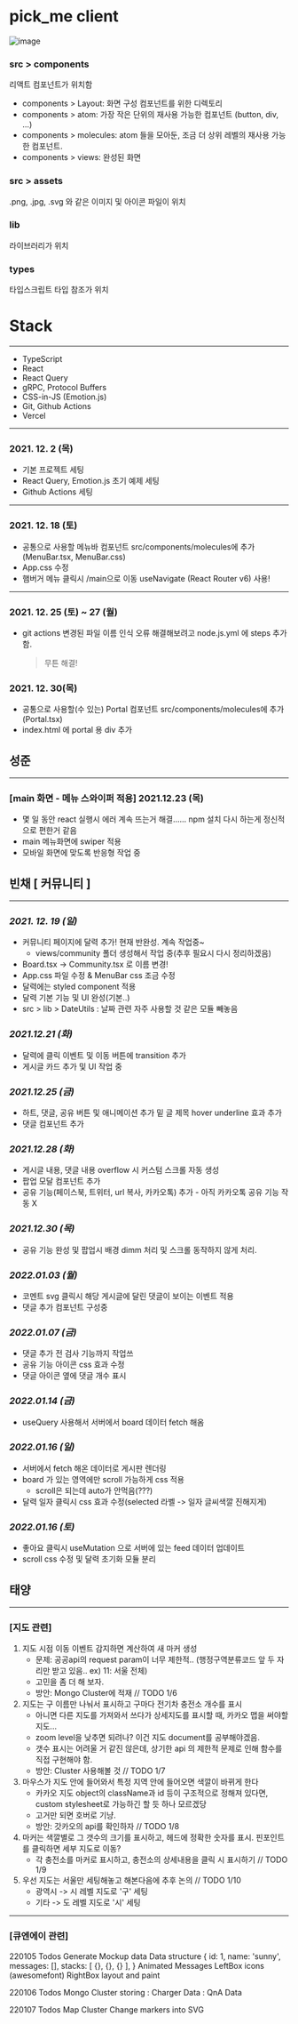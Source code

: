 # pick_me client
![image](https://user-images.githubusercontent.com/58977834/146023520-762d61ff-fb87-4715-8597-93f31110e05e.png)

### src > components
리액트 컴포넌트가 위치함
- components > Layout: 화면 구성 컴포넌트를 위한 디렉토리
- components > atom: 가장 작은 단위의 재사용 가능한 컴포넌트 (button, div, ...)
- components > molecules: atom 들을 모아둔, 조금 더 상위 레벨의 재사용 가능한 컴포넌트.
- components > views: 완성된 화면

### src > assets
.png, .jpg, .svg 와 같은 이미지 및 아이콘 파일이 위치

### lib
라이브러리가 위치

### types
타입스크립트 타입 참조가 위치

# Stack
---
- TypeScript
- React
- React Query
- gRPC, Protocol Buffers
- CSS-in-JS (Emotion.js)
- Git, Github Actions
- Vercel
---

### 2021. 12. 2 (목)
- 기본 프로젝트 세팅
- React Query, Emotion.js 초기 예제 세팅
- Github Actions 세팅
---

### 2021. 12. 18 (토)
- 공통으로 사용할 메뉴바 컴포넌트 src/components/molecules에 추가(MenuBar.tsx, MenuBar.css)
- App.css 수정
- 햄버거 메뉴 클릭시 /main으로 이동 useNavigate (React Router v6) 사용!
---

### 2021. 12. 25 (토) ~ 27 (월)
- git actions 변경된 파일 이름 인식 오류 해결해보려고 node.js.yml 에 steps 추가함.
  > 무튼 해결!

### 2021. 12. 30(목)
- 공통으로 사용할(수 있는) Portal 컴포넌트 src/components/molecules에 추가(Portal.tsx)
- index.html 에 portal 용 div 추가

## 성준
---
### [main 화면 - 메뉴 스와이퍼 적용] 2021.12.23 (목)
- 몇 일 동안 react 실행시 에러 계속 뜨는거 해결...... npm 설치 다시 하는게 정신적으로 편한거 같음
- main 메뉴화면에 swiper 적용
- 모바일 화면에 맞도록 반응형 작업 중

## 빈채 [ 커뮤니티 ]
---
### _2021. 12. 19 (일)_
- 커뮤니티 페이지에 달력 추가! 현재 반완성. 계속 작업중~
  - views/community 폴더 생성해서 작업 중(추후 필요시 다시 정리하겠음)
- Board.tsx -> Community.tsx 로 이름 변경!
- App.css 파일 수정 & MenuBar css 조금 수정
- 달력에는 styled component 적용
- 달력 기본 기능 및 UI 완성(기본..) 
- src > lib > DateUtils : 날짜 관련 자주 사용할 것 같은 모듈 빼놓음

### _2021.12.21 (화)_
- 달력에 클릭 이벤트 및 이동 버튼에 transition 추가
- 게시글 카드 추가 및 UI 작업 중

### _2021.12.25 (금)_ 
- 하트, 댓글, 공유 버튼 및 애니메이션 추가 밑 글 제목 hover underline 효과 추가
- 댓글 컴포넌트 추가

### _2021.12.28 (화)_
- 게시글 내용, 댓글 내용 overflow 시 커스텀 스크롤 자동 생성
- 팝업 모달 컴포넌트 추가
- 공유 기능(페이스북, 트위터, url 복사, 카카오톡) 추가 - 아직 카카오톡 공유 기능 작동 X

### _2021.12.30 (목)_
- 공유 기능 완성 및 팝업시 배경 dimm 처리 및 스크롤 동작하지 않게 처리. 

### _2022.01.03 (월)_
- 코멘트 svg 클릭시 해당 게시글에 달린 댓글이 보이는 이벤트 적용
- 댓글 추가 컴포넌트 구성중

### _2022.01.07 (금)_
- 댓글 추가 전 검사 기능까지 작업쓰
- 공유 기능 아이콘 css 효과 수정
- 댓글 아이콘 옆에 댓글 개수 표시

### _2022.01.14 (금)_
- useQuery 사용해서 서버에서 board 데이터 fetch 해옴

### _2022.01.16 (일)_
- 서버에서 fetch 해온 데이터로 게시판 렌더링
- board 가 있는 영역에만 scroll 가능하게 css 적용
    - scroll은 되는데 auto가 안먹음(???)
- 달력 일자 클릭시 css 효과 수정(selected 라벨 -> 일자 글씨색깔 진해지게)

### _2022.01.16 (토)_
- 좋아요 클릭시 useMutation 으로 서버에 있는 feed 데이터 업데이트
- scroll css 수정 및 달력 초기화 모듈 분리

## 태양
---
### [지도 관련]

1. 지도 시점 이동 이벤트 감지하면 계산하여 새 마커 생성
    - 문제: 공공api의 request param이 너무 제한적.. (행정구역분류코드 앞 두 자리만 받고 있음.. ex) 11: 서울 전체)
    - 고민을 좀 더 해 보자.
    - 방안: Mongo Cluster에 적재 // TODO 1/6
2. 지도는 구 이름만 나눠서 표시하고 구마다 전기차 충전소 개수를 표시
    - 아니면 다른 지도를 가져와서 쓰다가 상세지도를 표시할 때, 카카오 맵을 써야할지도...
    - zoom level을 낮추면 되려나? 이건 지도 document를 공부해야겠음.
    - 갯수 표시는 어려울 거 같진 않은데, 상기한 api 의 제한적 문제로 인해 함수를 직접 구현해야 함.
    - 방안: Cluster 사용해볼 것 // TODO 1/7
3. 마우스가 지도 안에 들어와서 특정 지역 안에 들어오면 색깔이 바뀌게 한다
    - 카카오 지도 object의 className과 id 등이 구조적으로 정해져 있다면, custom stylesheet로 가능하긴 할 듯 하나 모르겠당
    - 고거만 되면 호버로 기냥.
    - 방안: 갓카오의 api를 확인하자 // TODO 1/8
4. 마커는 색깔별로 그 갯수의 크기를 표시하고, 헤드에 정확한 숫자를 표시. 핀포인트를 클릭하면 세부 지도로 이동?
    - 각 충전소를 마커로 표시하고, 충전소의 상세내용을 클릭 시 표시하기 // TODO 1/9
5. 우선 지도는 서울만 세팅해놓고 해본다음에 추후 논의 // TODO 1/10
    - 광역시 -> 시 레벨 지도로 '구' 세팅
    - 기타 -> 도 레벨 지도로 '시' 세팅
---
### [큐엔에이 관련]

220105 Todos
Generate Mockup data
Data structure { id: 1, name: 'sunny', messages: [], stacks: [ {}, {}, {} ], }
Animated Messages
LeftBox icons (awesomefont)
RightBox layout and paint

220106 Todos
Mongo Cluster storing
: Charger Data
: QnA Data

220107 Todos
Map Cluster
Change markers into SVG

